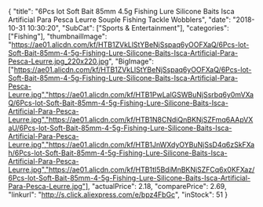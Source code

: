 {
	"title": "6Pcs lot Soft Bait 85mm 4.5g Fishing Lure Silicone Baits Isca Artificial Para Pesca Leurre Souple Fishing Tackle Wobblers",
	"date": "2018-10-31 10:30:20",
	"SubCat": ["Sports & Entertainment"],
	"categories": ["Fishing"],
	"thumbnailImage": "https://ae01.alicdn.com/kf/HTB1ZVkLlStYBeNjSspaq6yOOFXaQ/6Pcs-lot-Soft-Bait-85mm-4-5g-Fishing-Lure-Silicone-Baits-Isca-Artificial-Para-Pesca-Leurre.jpg_220x220.jpg",
	"BigImage": ["https://ae01.alicdn.com/kf/HTB1ZVkLlStYBeNjSspaq6yOOFXaQ/6Pcs-lot-Soft-Bait-85mm-4-5g-Fishing-Lure-Silicone-Baits-Isca-Artificial-Para-Pesca-Leurre.jpg","https://ae01.alicdn.com/kf/HTB1PwLalGSWBuNjSsrbq6y0mVXaQ/6Pcs-lot-Soft-Bait-85mm-4-5g-Fishing-Lure-Silicone-Baits-Isca-Artificial-Para-Pesca-Leurre.jpg","https://ae01.alicdn.com/kf/HTB1N8CNdiQnBKNjSZFmq6AApVXaU/6Pcs-lot-Soft-Bait-85mm-4-5g-Fishing-Lure-Silicone-Baits-Isca-Artificial-Para-Pesca-Leurre.jpg","https://ae01.alicdn.com/kf/HTB1JnWXdyOYBuNjSsD4q6zSkFXah/6Pcs-lot-Soft-Bait-85mm-4-5g-Fishing-Lure-Silicone-Baits-Isca-Artificial-Para-Pesca-Leurre.jpg","https://ae01.alicdn.com/kf/HTB1tI5BdiMnBKNjSZFCq6x0KFXaz/6Pcs-lot-Soft-Bait-85mm-4-5g-Fishing-Lure-Silicone-Baits-Isca-Artificial-Para-Pesca-Leurre.jpg"],
	"actualPrice": 2.18,
	"comparePrice": 2.69,
	"linkurl": "http://s.click.aliexpress.com/e/bpz4FbGc",
	"inStock": 51
}
